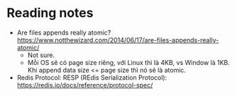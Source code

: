 # Reading notes
- Are files appends really atomic? https://www.notthewizard.com/2014/06/17/are-files-appends-really-atomic/
	- Not sure.
	- Mỗi OS sẽ có page size riêng, với Linux thì là 4KB, vs Window là 1KB. Khi append data size <= page size thì nó sẽ là atomic.
- Redis Protocol: RESP (REdis Serialization Protocol): https://redis.io/docs/reference/protocol-spec/